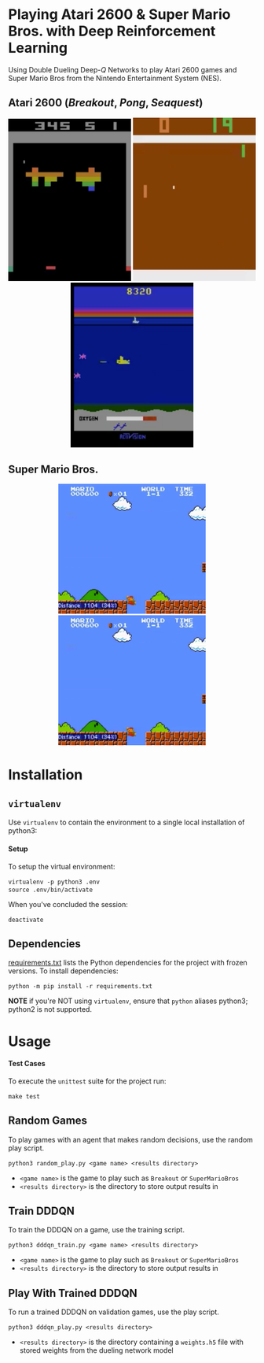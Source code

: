 # Playing Atari 2600 & Super Mario Bros. with Deep Reinforcement Learning

Using Double Dueling Deep-_Q_ Networks to play Atari 2600 games and Super
Mario Bros from the Nintendo Entertainment System (NES).

## Atari 2600 (_Breakout_, _Pong_, _Seaquest_)

<p float="left" align="center">
<img src="img/Breakout.png" width="250"/>
<img src="img/Pong.png" width="250"/>
<img src="img/Seaquest.png" width="250"/>
</p>

## Super Mario Bros.

<p float="left" align="center">
<img src="img/SuperMarioBros1.png" width="300"/>
<img src="img/SuperMarioBros2.png" width="300"/>
</p>



# Installation

## `virtualenv`

Use `virtualenv` to contain the environment to a single
local installation of python3:

#### Setup

To setup the virtual environment:

```shell
virtualenv -p python3 .env
source .env/bin/activate
```

When you've concluded the session:

```shell
deactivate
```

## Dependencies

[requirements.txt](requirements.txt) lists the Python dependencies for the
project with frozen versions. To install dependencies:

```shell
python -m pip install -r requirements.txt
```

**NOTE** if you're NOT using `virtualenv`, ensure that `python` aliases
python3; python2 is not supported.



# Usage

#### Test Cases

To execute the `unittest` suite for the project run:

```shell
make test
```

## Random Games

To play games with an agent that makes random decisions, use the random play
script.

```shell
python3 random_play.py <game name> <results directory>
```

-   `<game name>` is the game to play such as `Breakout` or `SuperMarioBros`
-   `<results directory>` is the directory to store output results in

## Train DDDQN

To train the DDDQN on a game, use the training script.

```shell
python3 dddqn_train.py <game name> <results directory>
```

-   `<game name>` is the game to play such as `Breakout` or `SuperMarioBros`
-   `<results directory>` is the directory to store output results in

## Play With Trained DDDQN

To run a trained DDDQN on validation games, use the play script.

```shell
python3 dddqn_play.py <results directory>
```

-   `<results directory>` is the directory containing a `weights.h5` file
    with stored weights from the dueling network model
